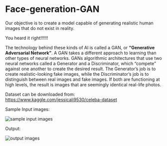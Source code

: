 # Face-generation-GAN
Our objective is to create a model capable of generating realistic human images that do not exist in reality.

You heard it right!!!!!!

The technology behind these kinds of AI is called a GAN, or **“Generative Adversarial Network”**. A GAN takes a different approach to learning than other types of neural networks. GANs algorithmic architectures that use two neural networks called a Generator and a Discriminator, which “compete” against one another to create the desired result. The Generator’s job is to create realistic-looking fake images, while the Discriminator’s job is to distinguish between real images and fake images. If both are functioning at high levels, the result is images that are seemingly identical real-life photos.


Dataset can be downloaded from: https://www.kaggle.com/jessicali9530/celeba-dataset

Sample Input images:

![sample input images](https://github.com/nageshsinghc4/Face-generation-GAN/blob/master/Capture.PNG)


Output:

![output images](https://github.com/nageshsinghc4/Face-generation-GAN/blob/master/visual%20(2).gif)
